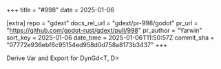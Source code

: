 +++
title = "#998"
date = 2025-01-06

[extra]
repo = "gdext"
docs_rel_url = "gdext/pr-998/godot"
pr_url = "https://github.com/godot-rust/gdext/pull/998"
pr_author = "Yarwin"
sort_key = 2025-01-06
date_time = 2025-01-06T11:50:57Z
commit_sha = "07772e936ebf6c95154ed958d0d758a8173b3437"
+++

Derive Var and Export for DynGd<T, D>
